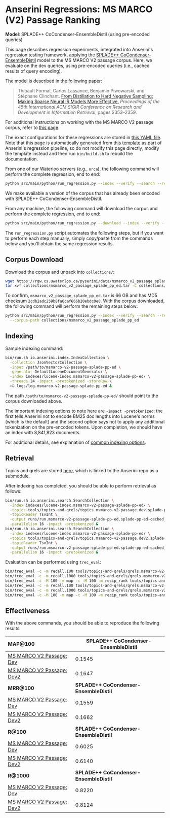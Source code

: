 # Anserini Regressions: MS MARCO (V2) Passage Ranking

**Model**: SPLADE++ CoCondenser-EnsembleDistil (using pre-encoded queries)

This page describes regression experiments, integrated into Anserini's regression testing framework, applying the [SPLADE++ CoCondenser-EnsembleDistil](https://huggingface.co/naver/splade-cocondenser-ensembledistil) model to the MS MARCO V2 passage corpus.
Here, we evaluate on the dev queries, using pre-encoded queries (i.e., cached results of query encoding).

The model is described in the following paper:

> Thibault Formal, Carlos Lassance, Benjamin Piwowarski, and Stéphane Clinchant. [From Distillation to Hard Negative Sampling: Making Sparse Neural IR Models More Effective.](https://dl.acm.org/doi/10.1145/3477495.3531857) _Proceedings of the 45th International ACM SIGIR Conference on Research and Development in Information Retrieval_, pages 2353–2359.

For additional instructions on working with the MS MARCO V2 passage corpus, refer to [this page](../../docs/experiments-msmarco-v2.md).

The exact configurations for these regressions are stored in [this YAML file](../../src/main/resources/regression/msmarco-v2-passage-splade-pp-ed.yaml).
Note that this page is automatically generated from [this template](../../src/main/resources/docgen/templates/msmarco-v2-passage-splade-pp-ed.template) as part of Anserini's regression pipeline, so do not modify this page directly; modify the template instead and then run `bin/build.sh` to rebuild the documentation.

From one of our Waterloo servers (e.g., `orca`), the following command will perform the complete regression, end to end:

```bash
python src/main/python/run_regression.py --index --verify --search --regression msmarco-v2-passage-splade-pp-ed
```

We make available a version of the corpus that has already been encoded with SPLADE++ CoCondenser-EnsembleDistil.

From any machine, the following command will download the corpus and perform the complete regression, end to end:

```bash
python src/main/python/run_regression.py --download --index --verify --search --regression msmarco-v2-passage-splade-pp-ed
```

The `run_regression.py` script automates the following steps, but if you want to perform each step manually, simply copy/paste from the commands below and you'll obtain the same regression results.

## Corpus Download

Download the corpus and unpack into `collections/`:

```bash
wget https://rgw.cs.uwaterloo.ca/pyserini/data/msmarco_v2_passage_splade_pp_ed.tar -P collections/
tar xvf collections/msmarco_v2_passage_splade_pp_ed.tar -C collections/
```

To confirm, `msmarco_v2_passage_splade_pp_ed.tar` is 66 GB and has MD5 checksum `2cdb2adc259b8fa6caf666b20ebdc0e8`.
With the corpus downloaded, the following command will perform the remaining steps below:

```bash
python src/main/python/run_regression.py --index --verify --search --regression msmarco-v2-passage-splade-pp-ed \
  --corpus-path collections/msmarco_v2_passage_splade_pp_ed
```

## Indexing

Sample indexing command:

```bash
bin/run.sh io.anserini.index.IndexCollection \
  -collection JsonVectorCollection \
  -input /path/to/msmarco-v2-passage-splade-pp-ed \
  -generator DefaultLuceneDocumentGenerator \
  -index indexes/lucene-index.msmarco-v2-passage-splade-pp-ed/ \
  -threads 24 -impact -pretokenized -storeRaw \
  >& logs/log.msmarco-v2-passage-splade-pp-ed &
```

The path `/path/to/msmarco-v2-passage-splade-pp-ed/` should point to the corpus downloaded above.

The important indexing options to note here are `-impact -pretokenized`: the first tells Anserini not to encode BM25 doc lengths into Lucene's norms (which is the default) and the second option says not to apply any additional tokenization on the pre-encoded tokens.
Upon completion, we should have an index with 8,841,823 documents.

For additional details, see explanation of [common indexing options](../../docs/common-indexing-options.md).

## Retrieval

Topics and qrels are stored [here](https://github.com/castorini/anserini-tools/tree/master/topics-and-qrels), which is linked to the Anserini repo as a submodule.

After indexing has completed, you should be able to perform retrieval as follows:

```bash
bin/run.sh io.anserini.search.SearchCollection \
  -index indexes/lucene-index.msmarco-v2-passage-splade-pp-ed/ \
  -topics tools/topics-and-qrels/topics.msmarco-v2-passage.dev.splade-pp-ed.tsv.gz \
  -topicReader TsvInt \
  -output runs/run.msmarco-v2-passage-splade-pp-ed.splade-pp-ed-cached_q.topics.msmarco-v2-passage.dev.splade-pp-ed.txt \
  -parallelism 16 -impact -pretokenized &
bin/run.sh io.anserini.search.SearchCollection \
  -index indexes/lucene-index.msmarco-v2-passage-splade-pp-ed/ \
  -topics tools/topics-and-qrels/topics.msmarco-v2-passage.dev2.splade-pp-ed.tsv.gz \
  -topicReader TsvInt \
  -output runs/run.msmarco-v2-passage-splade-pp-ed.splade-pp-ed-cached_q.topics.msmarco-v2-passage.dev2.splade-pp-ed.txt \
  -parallelism 16 -impact -pretokenized &
```

Evaluation can be performed using `trec_eval`:

```bash
bin/trec_eval -c -m recall.100 tools/topics-and-qrels/qrels.msmarco-v2-passage.dev.txt runs/run.msmarco-v2-passage-splade-pp-ed.splade-pp-ed-cached_q.topics.msmarco-v2-passage.dev.splade-pp-ed.txt
bin/trec_eval -c -m recall.1000 tools/topics-and-qrels/qrels.msmarco-v2-passage.dev.txt runs/run.msmarco-v2-passage-splade-pp-ed.splade-pp-ed-cached_q.topics.msmarco-v2-passage.dev.splade-pp-ed.txt
bin/trec_eval -c -M 100 -m map -c -M 100 -m recip_rank tools/topics-and-qrels/qrels.msmarco-v2-passage.dev.txt runs/run.msmarco-v2-passage-splade-pp-ed.splade-pp-ed-cached_q.topics.msmarco-v2-passage.dev.splade-pp-ed.txt
bin/trec_eval -c -m recall.100 tools/topics-and-qrels/qrels.msmarco-v2-passage.dev2.txt runs/run.msmarco-v2-passage-splade-pp-ed.splade-pp-ed-cached_q.topics.msmarco-v2-passage.dev2.splade-pp-ed.txt
bin/trec_eval -c -m recall.1000 tools/topics-and-qrels/qrels.msmarco-v2-passage.dev2.txt runs/run.msmarco-v2-passage-splade-pp-ed.splade-pp-ed-cached_q.topics.msmarco-v2-passage.dev2.splade-pp-ed.txt
bin/trec_eval -c -M 100 -m map -c -M 100 -m recip_rank tools/topics-and-qrels/qrels.msmarco-v2-passage.dev2.txt runs/run.msmarco-v2-passage-splade-pp-ed.splade-pp-ed-cached_q.topics.msmarco-v2-passage.dev2.splade-pp-ed.txt
```

## Effectiveness

With the above commands, you should be able to reproduce the following results:

| **MAP@100**                                                                                                  | **SPLADE++ CoCondenser-EnsembleDistil**|
|:-------------------------------------------------------------------------------------------------------------|-----------|
| [MS MARCO V2 Passage: Dev](https://microsoft.github.io/msmarco/TREC-Deep-Learning.html)                      | 0.1545    |
| [MS MARCO V2 Passage: Dev2](https://microsoft.github.io/msmarco/TREC-Deep-Learning.html)                     | 0.1647    |
| **MRR@100**                                                                                                  | **SPLADE++ CoCondenser-EnsembleDistil**|
| [MS MARCO V2 Passage: Dev](https://microsoft.github.io/msmarco/TREC-Deep-Learning.html)                      | 0.1559    |
| [MS MARCO V2 Passage: Dev2](https://microsoft.github.io/msmarco/TREC-Deep-Learning.html)                     | 0.1662    |
| **R@100**                                                                                                    | **SPLADE++ CoCondenser-EnsembleDistil**|
| [MS MARCO V2 Passage: Dev](https://microsoft.github.io/msmarco/TREC-Deep-Learning.html)                      | 0.6025    |
| [MS MARCO V2 Passage: Dev2](https://microsoft.github.io/msmarco/TREC-Deep-Learning.html)                     | 0.6140    |
| **R@1000**                                                                                                   | **SPLADE++ CoCondenser-EnsembleDistil**|
| [MS MARCO V2 Passage: Dev](https://microsoft.github.io/msmarco/TREC-Deep-Learning.html)                      | 0.8220    |
| [MS MARCO V2 Passage: Dev2](https://microsoft.github.io/msmarco/TREC-Deep-Learning.html)                     | 0.8124    |

